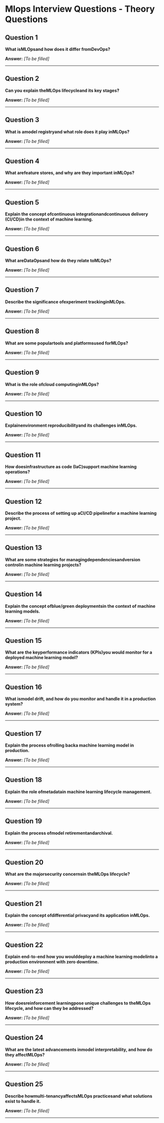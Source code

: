 # Mlops Interview Questions - Theory Questions

## Question 1

**What isMLOpsand how does it differ fromDevOps?**

**Answer:** _[To be filled]_

---

## Question 2

**Can you explain theMLOps lifecycleand its key stages?**

**Answer:** _[To be filled]_

---

## Question 3

**What is amodel registryand what role does it play inMLOps?**

**Answer:** _[To be filled]_

---

## Question 4

**What arefeature stores, and why are they important inMLOps?**

**Answer:** _[To be filled]_

---

## Question 5

**Explain the concept ofcontinuous integrationandcontinuous delivery (CI/CD)in the context of machine learning.**

**Answer:** _[To be filled]_

---

## Question 6

**What areDataOpsand how do they relate toMLOps?**

**Answer:** _[To be filled]_

---

## Question 7

**Describe the significance ofexperiment trackinginMLOps.**

**Answer:** _[To be filled]_

---

## Question 8

**What are some populartools and platformsused forMLOps?**

**Answer:** _[To be filled]_

---

## Question 9

**What is the role ofcloud computinginMLOps?**

**Answer:** _[To be filled]_

---

## Question 10

**Explainenvironment reproducibilityand its challenges inMLOps.**

**Answer:** _[To be filled]_

---

## Question 11

**How doesinfrastructure as code (IaC)support machine learning operations?**

**Answer:** _[To be filled]_

---

## Question 12

**Describe the process of setting up aCI/CD pipelinefor a machine learning project.**

**Answer:** _[To be filled]_

---

## Question 13

**What are some strategies for managingdependenciesandversion controlin machine learning projects?**

**Answer:** _[To be filled]_

---

## Question 14

**Explain the concept ofblue/green deploymentsin the context of machine learning models.**

**Answer:** _[To be filled]_

---

## Question 15

**What are the keyperformance indicators (KPIs)you would monitor for a deployed machine learning model?**

**Answer:** _[To be filled]_

---

## Question 16

**What ismodel drift, and how do you monitor and handle it in a production system?**

**Answer:** _[To be filled]_

---

## Question 17

**Explain the process ofrolling backa machine learning model in production.**

**Answer:** _[To be filled]_

---

## Question 18

**Explain the role ofmetadatain machine learning lifecycle management.**

**Answer:** _[To be filled]_

---

## Question 19

**Explain the process ofmodel retirementandarchival.**

**Answer:** _[To be filled]_

---

## Question 20

**What are the majorsecurity concernsin theMLOps lifecycle?**

**Answer:** _[To be filled]_

---

## Question 21

**Explain the concept ofdifferential privacyand its application inMLOps.**

**Answer:** _[To be filled]_

---

## Question 22

**Explain end-to-end how you woulddeploy a machine learning modelinto a production environment with zero downtime.**

**Answer:** _[To be filled]_

---

## Question 23

**How doesreinforcement learningpose unique challenges to theMLOps lifecycle, and how can they be addressed?**

**Answer:** _[To be filled]_

---

## Question 24

**What are the latest advancements inmodel interpretability, and how do they affectMLOps?**

**Answer:** _[To be filled]_

---

## Question 25

**Describe howmulti-tenancyaffectsMLOps practicesand what solutions exist to handle it.**

**Answer:** _[To be filled]_

---

